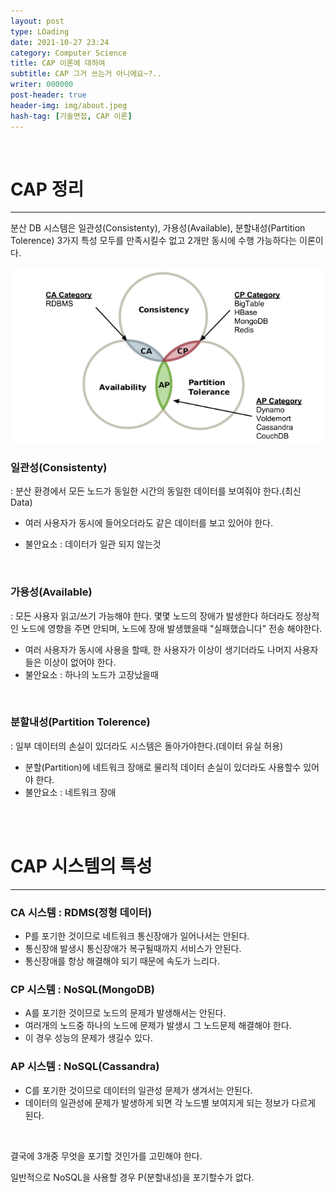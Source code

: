```yaml
---
layout: post
type: LOading
date: 2021-10-27 23:24
category: Computer Science
title: CAP 이론에 대하여
subtitle: CAP 그거 쓰는거 아니에요~?..
writer: 000000
post-header: true
header-img: img/about.jpeg
hash-tag: [기술면접, CAP 이론]
---
```


<br>

# CAP 정리

-------------

분산 DB 시스템은 일관성(Consistenty), 가용성(Available), 분할내성(Partition Tolerence) 3가지 특성 모두를 만족시킬수 없고 2개만 동시에 수행 가능하다는 이론이다.

<img src="img/1.jpeg" alt="1" style="zoom:0%;" />

### 일관성(Consistenty)

  : 분산 환경에서 모든 노드가 동일한 시간의 동일한 데이터를 보여줘야 한다.(최신 Data)

  - 여러 사용자가 동시에 들어오더라도 같은 데이터를 보고 있어야 한다.

  - 불안요소 : 데이터가 일관 되지 않는것

  <br>

### 가용성(Available)

  : 모든 사용자 읽고/쓰기 가능해야 한다. 몇몇 노드의 장애가 발생한다 하더라도 정상적인 노드에 영향을 주면 안되며, 노드에 장애 발생했을때 "실패했습니다" 전송 해야한다.

  - 여러 사용자가 동시에 사용을 할때, 한 사용자가 이상이 생기더라도 나머지 사용자들은 이상이 없어야 한다.
  - 불안요소 : 하나의 노드가 고장났을때

  <br>

### 분할내성(Partition Tolerence)

  : 일부 데이터의 손실이 있더라도 시스템은 돌아가야한다.(데이터 유실 허용)

  - 분할(Partition)에 네트워크 장애로 물리적 데이터 손실이 있더라도 사용할수 있어야 한다.
  - 불안요소 : 네트워크 장애

<br><br>

# CAP 시스템의 특성

-------------

### CA 시스템 : RDMS(정형 데이터)

  - P를 포기한 것이므로 네트워크 통신장애가 일어나서는 안된다.
  - 통신장애 발생시 통신장애가 복구될때까지 서비스가 안된다.
  - 통신장애를 항상 해결해야 되기 때문에 속도가 느리다.

### CP 시스템 : NoSQL(MongoDB)

  - A를 포기한 것이므로 노드의 문제가 발생해서는 안된다.
  - 여러개의 노드중 하나의 노드에 문제가 발생시 그 노드문제 해결해야 한다.
  - 이 경우 성능의 문제가 생길수 있다.

### AP  시스템 : NoSQL(Cassandra)

  - C를 포기한 것이므로 데이터의 일관성 문제가  생겨서는 안된다.
  - 데이터의 일관성에 문제가 발생하게 되면 각 노드별 보여지게 되는 정보가 다르게 된다.

<br>

 결국에 3개중 무엇을 포기할 것인가를 고민해야 한다.

일반적으로 NoSQL을 사용할 경우 P(분할내성)을 포기할수가 없다.
